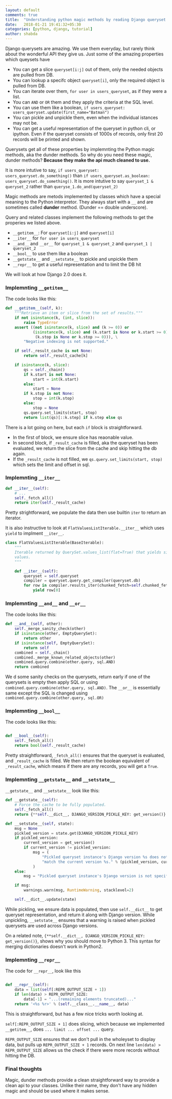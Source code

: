 ```yaml
---
layout: default
comments: true
title:  "Understanding python magic methods by reading Django queryset source code."
date:   2018-01-21 19:41:32+05:30
categories: [python, django, tutorial]
author: shabda
---
```


Django querysets are amazing. We use them everyday, but rarely think about the wonderful API they give us. Just some of the amazing properties which queysets have

- You can get a slice `queryset[i:j]` out of them, only the needed objects are pulled from DB.
- You can lookup a specifc object `queryset[i]`, only the required object is pulled from DB.
- You can iterate over them, `for user in users_queryset`, as if they were a list.
- You can `AND` or `OR` them and they apply the criteria at the SQL level.
- You can use them like a boolean, `if users_queryset: users_queryset.update(first_name="Batman")`
- You can pickle and unpickle them, even when the individual istances may not be.
- You can get a useful representation of the queryset in python cli, or ipython. Even if the queryset consists of 1000s of records, only first 20 records will be printed and shown.

Querysets get all of these properties by implemnting the Python magic methods, aka the dunder methods. So why do you need these magic, dunder methods? **Because they make the api much cleaned to use.**

It is more intutive to say, `if users_queryset: users_queryset.do_something()` than `if users_queryset.as_boolean: users_queryset.do_something()`. It is more intutive to say `queryset_1 & queryset_2` rather than `queryse_1.do_and(queryset_2)`

Magic methods are metods implemented by classes which have a special meaning to the Python interpretor. They always start with a `__` and are sometimes called **dunder** method. (Dunder == double underscore).

Query and related classes implement the following methods to get the properies we listed above.

- `__getitem__`: For `queryset[i:j]` and `queryset[i]`
- `__iter__` for `for user in users_queryset`
- `__and__` and `__or__` for `queryset_1 & queryset_2` and `queryset_1 | queryset_2`
- `__bool__` to use them like a boolean
- `__getstate__` and `__setstate__` to pickle and unpickle them
- `__repr__` to get a useful representation and to limit the DB hit

We will look at how Django 2.0 does it.

### Implemnting `__getitem__`

The code looks like this:

``` python
def __getitem__(self, k):
    """Retrieve an item or slice from the set of results."""
    if not isinstance(k, (int, slice)):
        raise TypeError
    assert ((not isinstance(k, slice) and (k >= 0)) or
            (isinstance(k, slice) and (k.start is None or k.start >= 0) and
             (k.stop is None or k.stop >= 0))), \
        "Negative indexing is not supported."

    if self._result_cache is not None:
        return self._result_cache[k]

    if isinstance(k, slice):
        qs = self._chain()
        if k.start is not None:
            start = int(k.start)
        else:
            start = None
        if k.stop is not None:
            stop = int(k.stop)
        else:
            stop = None
        qs.query.set_limits(start, stop)
        return list(qs)[::k.step] if k.step else qs
```

There is a lot going on here, but each `if` block is straightforward.

- In the first of block, we ensure slice has reaonable value.
- In second block, if `_result_cache` is filled, aka the queryset has been evaluated, we return the slice from the cache and skip hitting the db again.
- If the  `_result_cache` is not filled, we `qs.query.set_limits(start, stop)` which sets the limit and offset in sql.

### Implemnting `__iter__`

``` python
def __iter__(self):
    # ...
    self._fetch_all()
    return iter(self._result_cache)
```

Pretty strightforward, we populate the data then use builtin `iter` to return an iterator.

It is also instructive to look at `FlatValuesListIterable.__iter__` which uses `yield` to implment `__iter__`.

``` python
class FlatValuesListIterable(BaseIterable):
    """
    Iterable returned by QuerySet.values_list(flat=True) that yields single
    values.
    """

    def __iter__(self):
        queryset = self.queryset
        compiler = queryset.query.get_compiler(queryset.db)
        for row in compiler.results_iter(chunked_fetch=self.chunked_fetch, chunk_size=self.chunk_size):
            yield row[0]
```

### Implemnting `__and__` and `__or__`

The code looks like this:

```python
def __and__(self, other):
    self._merge_sanity_check(other)
    if isinstance(other, EmptyQuerySet):
        return other
    if isinstance(self, EmptyQuerySet):
        return self
    combined = self._chain()
    combined._merge_known_related_objects(other)
    combined.query.combine(other.query, sql.AND)
    return combined
```

We d some sanity checks on the querysets, return early if one of the querysets is empty then apply SQL or using `combined.query.combine(other.query, sql.AND)`. The `__or__` is essentially same except the SQL is changed using `combined.query.combine(other.query, sql.OR)`

### Implemnting `__bool__`

The code looks like this:

```python

def __bool__(self):
    self._fetch_all()
    return bool(self._result_cache)
```

Pretty straightforward, `_fetch_all()` ensures that the queryset is evaluated,
and `_result_cache` is filled. We then return the boolean equivalent of `_result_cache`, which means if there are any records, you will get a `True`.


### Implemnting `__getstate__` and `__setstate__`

`__getstate__` and `__setstate__` look like this:

```python
def __getstate__(self):
    # Force the cache to be fully populated.
    self._fetch_all()
    return {**self.__dict__, DJANGO_VERSION_PICKLE_KEY: get_version()}

def __setstate__(self, state):
    msg = None
    pickled_version = state.get(DJANGO_VERSION_PICKLE_KEY)
    if pickled_version:
        current_version = get_version()
        if current_version != pickled_version:
            msg = (
                "Pickled queryset instance's Django version %s does not "
                "match the current version %s." % (pickled_version, current_version)
            )
    else:
        msg = "Pickled queryset instance's Django version is not specified."

    if msg:
        warnings.warn(msg, RuntimeWarning, stacklevel=2)

    self.__dict__.update(state)

```

While pickling, we ensure data is populated, then use `self.__dict__` to get queryset representation, and return it along with Django version. While unpickling,
`__setstate__` ensures that a warning is raised when pickled querysets are used across Django versions.

On a related note, `{**self.__dict__, DJANGO_VERSION_PICKLE_KEY: get_version()}`, shows why you should move to Python 3. This syntax for merging dictionaries doesn't work in Python2.

### Implemnting `__repr__`

The code for `__repr__`, look like this

```python

def __repr__(self):
    data = list(self[:REPR_OUTPUT_SIZE + 1])
    if len(data) > REPR_OUTPUT_SIZE:
        data[-1] = "...(remaining elements truncated)..."
    return '<%s %r>' % (self.__class__.__name__, data)
```

This is straightforward, but has a few nice tricks worth looking at.

`self[:REPR_OUTPUT_SIZE + 1]` does slicing, which because we implemented `__getitem__`, does `... limit ... offset ...` query.

`REPR_OUTPUT_SIZE` ensures that we don't pull in the wholeyset to display data, but pulls up `REPR_OUTPUT_SIZE + 1` records. On next line `len(data) > REPR_OUTPUT_SIZE` allows us the check if there were more records without hitting the DB.

### Final thoughts

Magic, dunder methods provide a clean straightforward way to provide a clean api to your classes. Unlike their name, they don't have any hidden magic and should be used where it makes sense.
